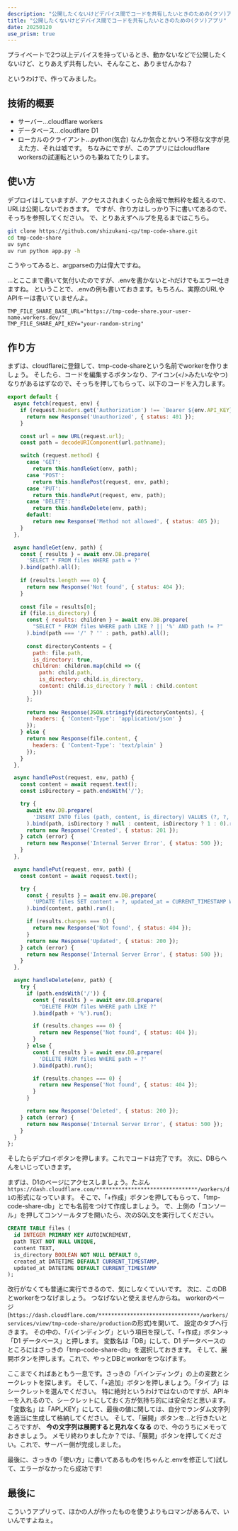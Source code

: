 ```yaml
---
description: "公開したくないけどデバイス間でコードを共有したいときのための(クソ)アプリの使い方・作り方"
title: "公開したくないけどデバイス間でコードを共有したいときのための(クソ)アプリ"
date: 20250120
use_prism: true
---
```

プライベートで2つ以上デバイスを持っているとき、動かないなどで公開したくないけど、とりあえず共有したい、そんなこと、ありませんかね？

というわけで、作ってみました。
## 技術的概要


- サーバー…cloudflare workers
- データベース…cloudflare D1
- ローカルのクライアント…python(気合)
なんか気合とかいう不穏な文字が見えた方、それは嘘です。
ちなみにですが、このアプリにはcloudflare workersの試運転というのも兼ねてたりします。
## 使い方
デプロイはしていますが、アクセスされまくったら余裕で無料枠を超えるので、URLは公開しないでおきます。
ですが、作り方はしっかり下に書いてあるので、そっちを参照してください。
で、とりあえずヘルプを見るまではこちら。
```sh
git clone https://github.com/shizukani-cp/tmp-code-share.git
cd tmp-code-share
uv sync
uv run python app.py -h
```
こうやってみると、argparseの力は偉大ですね。

…とここまで書いて気付いたのですが、.envを書かないと-hだけでもエラー吐きますね。
ということで、.envの例も書いておきます。もちろん、実際のURLやAPIキーは書いていませんよ。
```.env
TMP_FILE_SHARE_BASE_URL="https://tmp-code-share.your-user-name.workers.dev/"
TMP_FILE_SHARE_API_KEY="your-random-string"
```
## 作り方
まずは、cloudflareに登録して、tmp-code-shareという名前でworkerを作りましょう。
そしたら、コードを編集するボタンなり、アイコン(</>みたいなやつ)なりがあるはずなので、そっちを押してもらって、以下のコードを入力します。
```javascript
export default {
  async fetch(request, env) {
    if (request.headers.get('Authorization') !== `Bearer ${env.API_KEY}`) {
      return new Response('Unauthorized', { status: 401 });
    }

    const url = new URL(request.url);
    const path = decodeURIComponent(url.pathname);

    switch (request.method) {
      case 'GET':
        return this.handleGet(env, path);
      case 'POST':
        return this.handlePost(request, env, path);
      case 'PUT':
        return this.handlePut(request, env, path);
      case 'DELETE':
        return this.handleDelete(env, path);
      default:
        return new Response('Method not allowed', { status: 405 });
    }
  },

  async handleGet(env, path) {
    const { results } = await env.DB.prepare(
      'SELECT * FROM files WHERE path = ?'
    ).bind(path).all();
  
    if (results.length === 0) {
      return new Response('Not found', { status: 404 });
    }
  
    const file = results[0];
    if (file.is_directory) {
      const { results: children } = await env.DB.prepare(
        "SELECT * FROM files WHERE path LIKE ? || '%' AND path != ?"
      ).bind(path === '/' ? '' : path, path).all();
  
      const directoryContents = {
        path: file.path,
        is_directory: true,
        children: children.map(child => ({
          path: child.path,
          is_directory: child.is_directory,
          content: child.is_directory ? null : child.content
        }))
      };
  
      return new Response(JSON.stringify(directoryContents), {
        headers: { 'Content-Type': 'application/json' }
      });
    } else {
      return new Response(file.content, {
        headers: { 'Content-Type': 'text/plain' }
      });
    }
  },

  async handlePost(request, env, path) {
    const content = await request.text();
    const isDirectory = path.endsWith('/');

    try {
      await env.DB.prepare(
        'INSERT INTO files (path, content, is_directory) VALUES (?, ?, ?)'
      ).bind(path, isDirectory ? null : content, isDirectory ? 1 : 0).run();
      return new Response('Created', { status: 201 });
    } catch (error) {
      return new Response('Internal Server Error', { status: 500 });
    }
  },

  async handlePut(request, env, path) {
    const content = await request.text();

    try {
      const { results } = await env.DB.prepare(
        'UPDATE files SET content = ?, updated_at = CURRENT_TIMESTAMP WHERE path = ? AND is_directory = 0'
      ).bind(content, path).run();

      if (results.changes === 0) {
        return new Response('Not found', { status: 404 });
      }
      return new Response('Updated', { status: 200 });
    } catch (error) {
      return new Response('Internal Server Error', { status: 500 });
    }
  },

  async handleDelete(env, path) {
    try {
      if (path.endsWith('/')) {
        const { results } = await env.DB.prepare(
          "DELETE FROM files WHERE path LIKE ?"
        ).bind(path + '%').run();

        if (results.changes === 0) {
          return new Response('Not found', { status: 404 });
        }
      } else {
        const { results } = await env.DB.prepare(
          'DELETE FROM files WHERE path = ?'
        ).bind(path).run();

        if (results.changes === 0) {
          return new Response('Not found', { status: 404 });
        }
      }

      return new Response('Deleted', { status: 200 });
    } catch (error) {
      return new Response('Internal Server Error', { status: 500 });
    }
  }
};
```
そしたらデプロイボタンを押します。これでコードは完了です。
次に、DBらへんをいじっていきます。

まずは、D1のページにアクセスしましょう。たぶん`https://dash.cloudflare.com/********************************/workers/d1`の形式になっています。
そこで、「+作成」ボタンを押してもらって、「tmp-code-share-db」とでも名前をつけて作成しましょう。
で、上側の「コンソール」を押してコンソールタブを開いたら、次のSQL文を実行してください。
```SQL
CREATE TABLE files (
  id INTEGER PRIMARY KEY AUTOINCREMENT,
  path TEXT NOT NULL UNIQUE,
  content TEXT,
  is_directory BOOLEAN NOT NULL DEFAULT 0,
  created_at DATETIME DEFAULT CURRENT_TIMESTAMP,
  updated_at DATETIME DEFAULT CURRENT_TIMESTAMP
);
```
改行がなくても普通に実行できるので、気にしなくていいです。
次に、このDBとworkerをつなげましょう。
つなげないと使えませんからね。
workerのページ(`https://dash.cloudflare.com/********************************/workers/services/view/tmp-code-share/production`の形式)を開いて、
設定のタブへ行きます。
その中の、「バインディング」という項目を探して、「+作成」ボタン→「D1 データベース」と押します。
変数名は「DB」にして、D1 データベースのところにはさっきの「tmp-code-share-db」を選択しておきます。
そして、展開ボタンを押します。これで、やっとDBとworkerをつなげます。

ここまでくればあともう一息です。さっきの「バインディング」の上の変数とシークレットを探します。
そして、「+追加」ボタンを押しましょう。「タイプ」はシークレットを選んでください。
特に絶対というわけではないのですが、APIキーを入れるので、シークレットにしておく方が気持ち的には安全だと思います。
「変数名」は「API_KEY」にして、最後の値に関しては、自分でランダム文字列を適当に生成して格納してください。
そして、「展開」ボタンを…と行きたいところですが、 **今の文字列は展開すると見れなくなる** ので、今のうちにメモっておきましょう。
メモリ終わりましたか？では、「展開」ボタンを押してください。これで、サーバー側が完成しました。

最後に、さっきの「使い方」に書いてあるものを(ちゃんと.envを修正して)試して、エラーがなかったら成功です!
## 最後に
こういうアプリって、ほかの人が作ったものを使うよりもロマンがあるんで、いいんですよねぇ。
